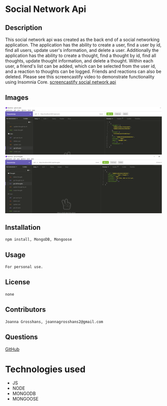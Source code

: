 # Social Network Api

## Description
This social network api was created as the back end of a social networking application. The application has the ability to create a user, find a user by id, find all users, update user's information, and delete a user. Additionally the application has the ability to create a thought, find a thought by id, find all thoughts, update thought information, and delete a thought. Within each user, a friend's list can be added, which can be selected from the user id, and a reaction to thoughts can be logged. Friends and reactions can also be deleted. Please see this screencastify video to demonstrate functionality using Insomnia Core. [screencastify social network api](https://drive.google.com/file/d/1yb9iDAh8sVtXROLlCziPd2jjGAGeMSun/view)

## Images 
![Insomnia Core showing get all users](./assets/images/getallusers.png) <br>
![Insomnia Core showing get all thoughts](./assets/images/getallthoughts.png) <br>

## Installation
    npm install, MongoDB, Mongoose
## Usage
    For personal use.
## License
    none
## Contributors
    Joanna Grosshans, joannagrosshans2@gmail.com
    
## Questions
[GitHub](https://github.com/jgrossh2/social-network-api) <br />


# Technologies used
 * JS <br>
 * NODE <br>
 * MONGODB <br>
 * MONGOOSE<br>